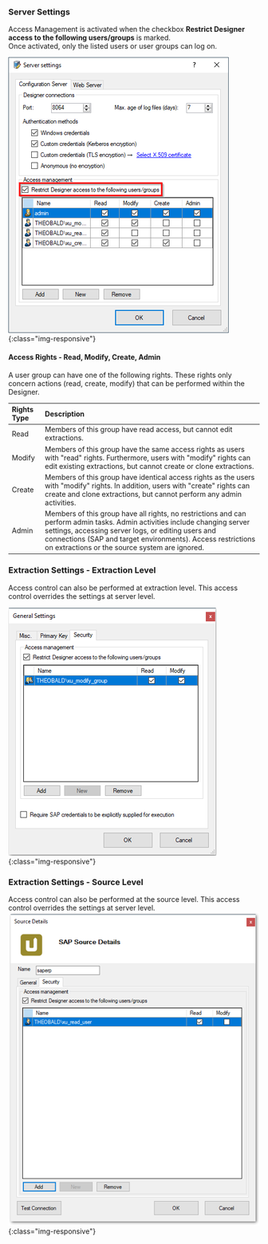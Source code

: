 ### Server Settings
Access Management is activated when the checkbox **Restrict Designer access to the following users/groups** is marked. <br>
Once activated, only the listed users or user groups can log on.

![Server-Settings_](/img/content/Server-Settings_.png){:class="img-responsive"}

#### Access Rights - Read, Modify, Create, Admin
A user group can have one of the following rights. These rights only concern actions (read, create, modify) that can be performed within the Designer. 

|Rights Type | Description| 
| :--------  | :-------|
|Read | Members of this group have read access, but cannot edit extractions.|
|Modify | Members of this group have the same access rights as users with "read" rights. Furthermore, users with "modify" rights can edit existing extractions, but cannot create or clone extractions.|
|Create |  Members of this group have identical access rights as the users with "modify" rights. In addition, users with "create" rights can create and clone extractions, but cannot perform any admin activities.|
| Admin| Members of this group have all rights, no restrictions and can perform admin tasks. Admin activities include changing server settings, accessing server logs, or editing users and connections (SAP and target environments). Access restrictions on extractions or the source system are ignored.|



### Extraction Settings - Extraction Level
Access control can also be performed at extraction level. This access control overrides the settings at server level.

![Server-Settings_](/img/content/XU_Extraction_Security.png){:class="img-responsive"}


### Extraction Settings - Source Level
Access control can also be performed at the source level. This access control overrides the settings at server level.
![Server-Settings_](/img/content/XU_Extraction_Security2.png){:class="img-responsive"}



